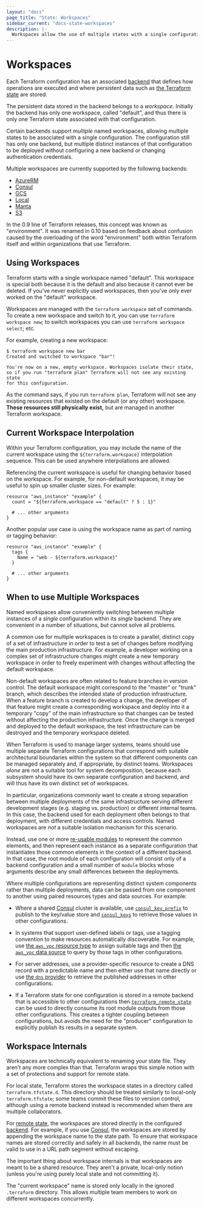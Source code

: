 ```yaml
---
layout: "docs"
page_title: "State: Workspaces"
sidebar_current: "docs-state-workspaces"
description: |-
  Workspaces allow the use of multiple states with a single configuration directory.
---
```


# Workspaces

Each Terraform configuration has an associated [backend](/docs/backends/index.html)
that defines how operations are executed and where persistent data such as
[the Terraform state](https://www.terraform.io/docs/state/purpose.html) are
stored.

The persistent data stored in the backend belongs to a _workspace_. Initially
the backend has only one workspace, called "default", and thus there is only
one Terraform state associated with that configuration.

Certain backends support _multiple_ named workspaces, allowing multiple states
to be associated with a single configuration. The configuration still
has only one backend, but multiple distinct instances of that configuration
to be deployed without configuring a new backend or changing authentication
credentials.

Multiple workspaces are currently supported by the following backends:

 * [AzureRM](/docs/backends/types/azurerm.html)
 * [Consul](/docs/backends/types/consul.html)
 * [GCS](/docs/backends/types/gcs.html)
 * [Local](/docs/backends/types/local.html)
 * [Manta](/docs/backends/types/manta.html)
 * [S3](/docs/backends/types/s3.html)

In the 0.9 line of Terraform releases, this concept was known as "environment".
It was renamed in 0.10 based on feedback about confusion caused by the
overloading of the word "environment" both within Terraform itself and within
organizations that use Terraform.

## Using Workspaces

Terraform starts with a single workspace named "default". This
workspace is special both because it is the default and also because
it cannot ever be deleted. If you've never explicitly used workspaces, then
you've only ever worked on the "default" workspace.

Workspaces are managed with the `terraform workspace` set of commands. To
create a new workspace and switch to it, you can use `terraform workspace new`;
to switch workspaces you can use `terraform workspace select`; etc.

For example, creating a new workspace:

```text
$ terraform workspace new bar
Created and switched to workspace "bar"!

You're now on a new, empty workspace. Workspaces isolate their state,
so if you run "terraform plan" Terraform will not see any existing state
for this configuration.
```

As the command says, if you run `terraform plan`, Terraform will not see
any existing resources that existed on the default (or any other) workspace.
**These resources still physically exist,** but are managed in another
Terraform workspace.

## Current Workspace Interpolation

Within your Terraform configuration, you may include the name of the current
workspace using the `${terraform.workspace}` interpolation sequence. This can
be used anywhere interpolations are allowed.

Referencing the current workspace is useful for changing behavior based
on the workspace. For example, for non-default workspaces, it may be useful
to spin up smaller cluster sizes. For example:

```hcl
resource "aws_instance" "example" {
  count = "${terraform.workspace == "default" ? 5 : 1}"

  # ... other arguments
}
```

Another popular use case is using the workspace name as part of naming or
tagging behavior:

```hcl
resource "aws_instance" "example" {
  tags {
    Name = "web - ${terraform.workspace}"
  }

  # ... other arguments
}
```

## When to use Multiple Workspaces

Named workspaces allow conveniently switching between multiple instances of
a _single_ configuration within its _single_ backend. They are convenient in
a number of situations, but cannot solve all problems.

A common use for multiple workspaces is to create a parallel, distinct copy of
a set of infrastructure in order to test a set of changes before modifying the
main production infrastructure. For example, a developer working on a complex
set of infrastructure changes might create a new temporary workspace in order
to freely experiment with changes without affecting the default workspace.

Non-default workspaces are often related to feature branches in version control.
The default workspace might correspond to the "master" or "trunk" branch,
which describes the intended state of production infrastructure. When a
feature branch is created to develop a change, the developer of that feature
might create a corresponding workspace and deploy into it a temporary "copy"
of the main infrastructure so that changes can be tested without affecting
the production infrastructure. Once the change is merged and deployed to the
default workspace, the test infrastructure can be destroyed and the temporary
workspace deleted.

When Terraform is used to manage larger systems, teams should use multiple
separate Terraform configurations that correspond with suitable architectural
boundaries within the system so that different components can be managed
separately and, if appropriate, by distinct teams. Workspaces _alone_
are not a suitable tool for system decomposition, because each subsystem should
have its own separate configuration and backend, and will thus have its own
distinct set of workspaces.

In particular, organizations commonly want to create a strong separation
between multiple deployments of the same infrastructure serving different
development stages (e.g. staging vs. production) or different internal teams.
In this case, the backend used for each deployment often belongs to that
deployment, with different credentials and access controls. Named workspaces
are _not_ a suitable isolation mechanism for this scenario.

Instead, use one or more [re-usable modules](/docs/modules/index.html) to
represent the common elements, and then represent each instance as a separate
configuration that instantiates those common elements in the context of a
different backend. In that case, the root module of each configuration will
consist only of a backend configuration and a small number of `module` blocks
whose arguments describe any small differences between the deployments.

Where multiple configurations are representing distinct system components
rather than multiple deployments, data can be passed from one component to
another using paired resources types and data sources. For example:

* Where a shared [Consul](https://consul.io/) cluster is available, use
  [`consul_key_prefix`](/docs/providers/consul/r/key_prefix.html) to
  publish to the key/value store and [`consul_keys`](/docs/providers/consul/d/keys.html)
  to retrieve those values in other configurations.

* In systems that support user-defined labels or tags, use a tagging convention
  to make resources automatically discoverable. For example, use
  [the `aws_vpc` resource type](/docs/providers/aws/r/vpc.html)
  to assign suitable tags and then
  [the `aws_vpc` data source](/docs/providers/aws/d/vpc.html)
  to query by those tags in other configurations.

* For server addresses, use a provider-specific resource to create a DNS
  record with a predictable name and then either use that name directly or
  use [the `dns` provider](/docs/providers/dns/index.html) to retrieve
  the published addresses in other configurations.

* If a Terraform state for one configuration is stored in a remote backend
  that is accessible to other configurations then
  [`terraform_remote_state`](/docs/providers/terraform/d/remote_state.html)
  can be used to directly consume its root module outputs from those other
  configurations. This creates a tighter coupling between configurations,
  but avoids the need for the "producer" configuration to explicitly
  publish its results in a separate system.

## Workspace Internals

Workspaces are technically equivalent to renaming your state file. They
aren't any more complex than that. Terraform wraps this simple notion with
a set of protections and support for remote state.

For local state, Terraform stores the workspace states in a directory called
`terraform.tfstate.d`. This directory should be treated similarly to
local-only `terraform.tfstate`; some teams commit these files to version
control, although using a remote backend instead is recommended when there are
multiple collaborators.

For [remote state](/docs/state/remote.html), the workspaces are stored
directly in the configured [backend](/docs/backends). For example, if you
use [Consul](/docs/backends/types/consul.html), the workspaces are stored
by appending the workspace name to the state path. To ensure that
workspace names are stored correctly and safely in all backends, the name
must be valid to use in a URL path segment without escaping.

The important thing about workspace internals is that workspaces are
meant to be a shared resource. They aren't a private, local-only notion
(unless you're using purely local state and not committing it).

The "current workspace" name is stored only locally in the ignored
`.terraform` directory. This allows multiple team members to work on
different workspaces concurrently.
